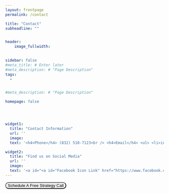 ```yaml
---
layout: frontpage
permalink: /contact

title: "Contact"
subheadline: ""


header:
    image_fullwidth: 
    

sidebar: false
#meta_title: # Enter later
#meta_description: # "Page Description"
tags:
  - 


#meta_description: # "Page Description"

homepage: false




widget1:
  title: "Contact Information"
  url: ''
  image: 
  text: '<h4>Phone</h4> (832) 510-7123<br /> <h4>Email</h4> <ul> <li>info@liquidleads.us</li><li>support@liquidleads.us</li><br />' # HTML Code

widget2:
  title: "Find us on Social Media"
  url: ''
  image: 
  text: '<a id="<a id="Facebook Icon Link" href="https://www.facebook.com/TechnovineSolutions"> <img id="Facebook Icon" src="https://simpleicons.org/icons/facebook.svg" alt="Mouse-Over Text" width="30px" height="auto" /> </a> <a id="Facebook Link" href="https://www.facebook.com/LiquidLeadsmarketing" style="position: relative;"> Facebook </a> <br /><br /> <a id="Instagram Icon Link" href="https://www.instagram.com/Liquid_Leads/"> <img id="Instagram Icon" src="https://simpleicons.org/icons/instagram.svg" alt="Mouse-Over Text" width="30px" height="auto" /> </a> <a id="Instagram Link" href="https://www.instagram.com/Liquid_Leads/" style="position: relative;"> Instagram </a> <br /><br /> <a id="Twitter Icon Link" href="https://twitter.com/Liquid_Leads_"> <img id="Twitter Icon" src="https://simpleicons.org/icons/twitter.svg" alt="Mouse-Over Text" width="30px" height="auto" /> </a> <a id="Twitter Link" href="https://twitter.com/LiquidLeads_" style="position: relative;"> Twitter </a><br />' # HTML Code
---
```


<style>
  .center {
  border: 5px solid;
  position: absolute;
  top: 50%;
  transform: translate(0, -50%);
  padding: 10px;
}
</style>
<div>

</div>
<a href="https://calendly.com/mayowa-liquidleads/demo"><button id="lead-generation-cta1" style="border-radius: 12px" style="position: /*left|center|right*/">Schedule A Free Strategy Call</button>
<!-- 
https://simpleicons.org/icons/googlemaps.svg -->

<!-- <a id="Map Icon" <img id="Map Icon" src="https://simpleicons.org/icons/googlemaps.svg" alt="Mouse-Over Text" width="30px" height="auto" /> </> <a id="Map Location" href="Houston, Texas" style="position: relative;"> </a> -->

